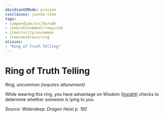 ```yaml
---
obsidianUIMode: preview
cssclasses: json5e-item
tags:
- compendium/src/5e/wdh
- item/attunement/required
- item/rarity/uncommon
- item/wondrous/ring
aliases: 
- "Ring of Truth Telling"
---
```

# Ring of Truth Telling
*Ring, uncommon (requires attunement)*  


While wearing this ring, you have advantage on Wisdom ([Insight](2-Mechanics/CLI/rules/skills.md#Insight)) checks to determine whether someone is lying to you.

*Source: Waterdeep: Dragon Heist p. 192*